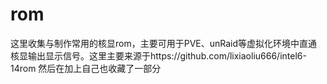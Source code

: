 # rom
这里收集与制作常用的核显rom，主要可用于PVE、unRaid等虚拟化环境中直通核显输出显示信号。这里主要来源于https://github.com/lixiaoliu666/intel6-14rom
然后在加上自己也收藏了一部分
